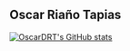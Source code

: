 ## Oscar Riaño Tapias

[![OscarDRT's GitHub stats](https://github-readme-stats.vercel.app/api?username=OscarDRT&count_private=true&show_icons=true&theme=blue-green)](https://github.com/OscarDRT/github-readme-stats)
